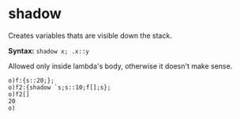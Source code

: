 # shadow

Creates variables thats are visible down the stack.

**Syntax:** ```shadow x; .x::y```

Allowed only inside lambda's body, otherwise it doesn't make sense.

```o
o)f:{s::20;};
o)f2:{shadow `s;s::10;f[];s};
o)f2[]
20
o)
```
